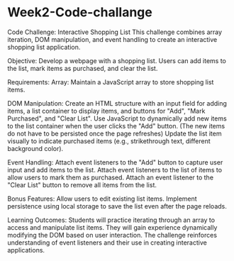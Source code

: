 # Week2-Code-challange

Code Challenge: Interactive Shopping List
This challenge combines array iteration, DOM manipulation, and event handling to create an interactive shopping list application.

Objective:
Develop a webpage with a shopping list. Users can add items to the list, mark items as purchased, and clear the list.

Requirements:
Array: Maintain a JavaScript array to store shopping list items.

DOM Manipulation:
Create an HTML structure with an input field for adding items, a list container to display items, and buttons for "Add", "Mark Purchased", and "Clear List".
Use JavaScript to dynamically add new items to the list container when the user clicks the "Add" button. (The new items do not have to be persisted once the page refreshes)
Update the list item visually to indicate purchased items (e.g., strikethrough text, different background color).

Event Handling:
Attach event listeners to the "Add" button to capture user input and add items to the list.
Attach event listeners to the list of items to allow users to mark them as purchased.
Attach an event listener to the "Clear List" button to remove all items from the list.
 

Bonus Features:
Allow users to edit existing list items.
Implement persistence using local storage to save the list even after the page reloads.
 

Learning Outcomes:
Students will practice iterating through an array to access and manipulate list items.
They will gain experience dynamically modifying the DOM based on user interaction.
The challenge reinforces understanding of event listeners and their use in creating interactive applications.